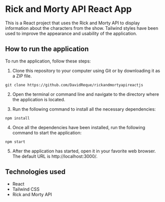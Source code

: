 # Rick and Morty API React App

This is a React project that uses the Rick and Morty API to display information about the characters from the show. Tailwind styles have been used to improve the appearance and usability of the application.

## How to run the application
To run the application, follow these steps:

1. Clone this repository to your computer using Git or by downloading it as a ZIP file.

  ```git clone https://github.com/DavidReque/rickandmortyapireactjs```

2. Open the terminal or command line and navigate to the directory where the application is located.

3. Run the following command to install all the necessary dependencies:

  ```npm install```

4. Once all the dependencies have been installed, run the following command to start the application:
 
  ```npm start```

5. After the application has started, open it in your favorite web browser. The default URL is http://localhost:3000/.

## Technologies used
 
- React
- Tailwind CSS
- Rick and Morty API
